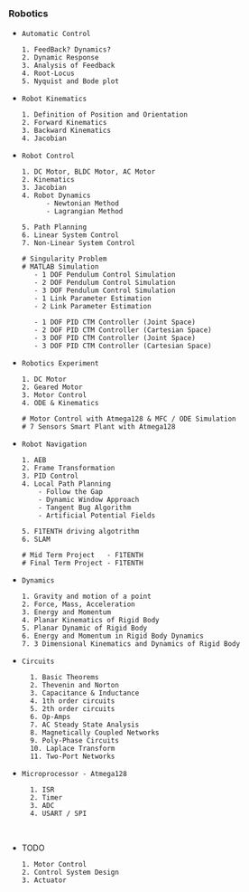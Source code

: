 ### Robotics

- `Automatic Control`

      1. FeedBack? Dynamics?
      2. Dynamic Response
      3. Analysis of Feedback
      4. Root-Locus
      5. Nyquist and Bode plot


- `Robot Kinematics`

      1. Definition of Position and Orientation 
      2. Forward Kinematics
      3. Backward Kinematics
      4. Jacobian

- `Robot Control`
  
      1. DC Motor, BLDC Motor, AC Motor 
      2. Kinematics
      3. Jacobian
      4. Robot Dynamics
            - Newtonian Method 
            - Lagrangian Method 
            
      5. Path Planning            
      6. Linear System Control 
      7. Non-Linear System Control 

      # Singularity Problem 
      # MATLAB Simulation 
         - 1 DOF Pendulum Control Simulation 
         - 2 DOF Pendulum Control Simulation
         - 3 DOF Pendulum Control Simulation
         - 1 Link Parameter Estimation
         - 2 Link Parameter Estimation

         - 1 DOF PID CTM Controller (Joint Space)
         - 2 DOF PID CTM Controller (Cartesian Space)
         - 3 DOF PID CTM Controller (Joint Space)
         - 3 DOF PID CTM Controller (Cartesian Space)

- `Robotics Experiment`

      1. DC Motor
      2. Geared Motor
      3. Motor Control
      4. ODE & Kinematics
  
      # Motor Control with Atmega128 & MFC / ODE Simulation
      # 7 Sensors Smart Plant with Atmega128


- `Robot Navigation`

      1. AEB
      2. Frame Transformation
      3. PID Control
      4. Local Path Planning
          - Follow the Gap
          - Dynamic Window Approach
          - Tangent Bug Algorithm
          - Artificial Potential Fields

      5. F1TENTH driving algotrithm
      6. SLAM

      # Mid Term Project   - F1TENTH 
      # Final Term Project - F1TENTH

- `Dynamics`

      1. Gravity and motion of a point 
      2. Force, Mass, Acceleration 
      3. Energy and Momentum 
      4. Planar Kinematics of Rigid Body 
      5. Planar Dynamic of Rigid Body 
      6. Energy and Momentum in Rigid Body Dynamics 
      7. 3 Dimensional Kinematics and Dynamics of Rigid Body

- `Circuits`
      
        1. Basic Theorems
        2. Thevenin and Norton
        3. Capacitance & Inductance
        4. 1th order circuits
        5. 2th order circuits      
        6. Op-Amps
        7. AC Steady State Analysis
        8. Magnetically Coupled Networks
        9. Poly-Phase Circuits
        10. Laplace Transform 
        11. Two-Port Networks

- `Microprocessor - Atmega128`

        1. ISR
        2. Timer
        3. ADC
        4. USART / SPI

<br>

- TODO 

      1. Motor Control 
      2. Control System Design
      3. Actuator 

      
